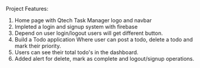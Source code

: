 Project Features:
1. Home page with Qtech Task Manager logo and navbar
2. Impleted a login and signup system with firebase
3. Depend on user login/logout users will get different button.
4. Build a Todo application Where user can post a todo, delete a todo and mark their priority.
5. Users can see their total todo's in the dashboard.
6. Added alert for delete, mark as complete and logout/signup operations.